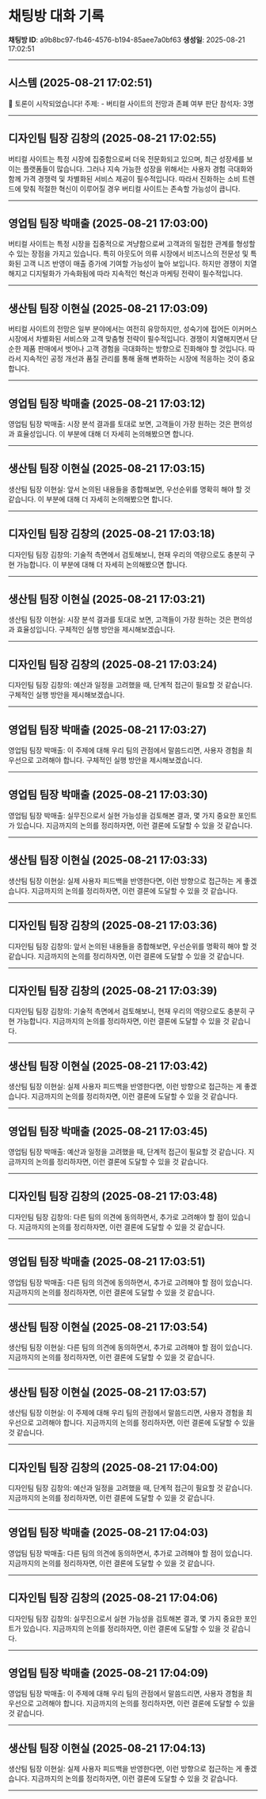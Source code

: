 # 채팅방 대화 기록

**채팅방 ID**: a9b8bc97-fb46-4576-b194-85aee7a0bf63
**생성일**: 2025-08-21 17:02:51

---

## 시스템 (2025-08-21 17:02:51)

🚀 토론이 시작되었습니다!
주제: - 버티컬 사이트의 전망과 존폐 여부 판단
참석자: 3명

---

## 디자인팀 팀장 김창의 (2025-08-21 17:02:55)

버티컬 사이트는 특정 시장에 집중함으로써 더욱 전문화되고 있으며, 최근 성장세를 보이는 플랫폼들이 많습니다. 그러나 지속 가능한 성장을 위해서는 사용자 경험 극대화와 함께 가격 경쟁력 및 차별화된 서비스 제공이 필수적입니다. 따라서 진화하는 소비 트렌드에 맞춰 적절한 혁신이 이루어질 경우 버티컬 사이트는 존속할 가능성이 큽니다.

---

## 영업팀 팀장 박매출 (2025-08-21 17:03:00)

버티컬 사이트는 특정 시장을 집중적으로 겨냥함으로써 고객과의 밀접한 관계를 형성할 수 있는 장점을 가지고 있습니다. 특히 아웃도어 의류 시장에서 비즈니스의 전문성 및 특화된 고객 니즈 반영이 매출 증가에 기여할 가능성이 높아 보입니다. 하지만 경쟁이 치열해지고 디지털화가 가속화됨에 따라 지속적인 혁신과 마케팅 전략이 필수적입니다.

---

## 생산팀 팀장 이현실 (2025-08-21 17:03:09)

버티컬 사이트의 전망은 일부 분야에서는 여전히 유망하지만, 성숙기에 접어든 이커머스 시장에서 차별화된 서비스와 고객 맞춤형 전략이 필수적입니다. 경쟁이 치열해지면서 단순한 제품 판매에서 벗어나 고객 경험을 극대화하는 방향으로 진화해야 할 것입니다. 따라서 지속적인 공정 개선과 품질 관리를 통해 올해 변화하는 시장에 적응하는 것이 중요합니다.

---

## 영업팀 팀장 박매출 (2025-08-21 17:03:12)

영업팀 팀장 박매출: 시장 분석 결과를 토대로 보면, 고객들이 가장 원하는 것은 편의성과 효율성입니다. 이 부분에 대해 더 자세히 논의해봤으면 합니다.

---

## 생산팀 팀장 이현실 (2025-08-21 17:03:15)

생산팀 팀장 이현실: 앞서 논의된 내용들을 종합해보면, 우선순위를 명확히 해야 할 것 같습니다. 이 부분에 대해 더 자세히 논의해봤으면 합니다.

---

## 디자인팀 팀장 김창의 (2025-08-21 17:03:18)

디자인팀 팀장 김창의: 기술적 측면에서 검토해보니, 현재 우리의 역량으로도 충분히 구현 가능합니다. 이 부분에 대해 더 자세히 논의해봤으면 합니다.

---

## 생산팀 팀장 이현실 (2025-08-21 17:03:21)

생산팀 팀장 이현실: 시장 분석 결과를 토대로 보면, 고객들이 가장 원하는 것은 편의성과 효율성입니다. 구체적인 실행 방안을 제시해보겠습니다.

---

## 디자인팀 팀장 김창의 (2025-08-21 17:03:24)

디자인팀 팀장 김창의: 예산과 일정을 고려했을 때, 단계적 접근이 필요할 것 같습니다. 구체적인 실행 방안을 제시해보겠습니다.

---

## 영업팀 팀장 박매출 (2025-08-21 17:03:27)

영업팀 팀장 박매출: 이 주제에 대해 우리 팀의 관점에서 말씀드리면, 사용자 경험을 최우선으로 고려해야 합니다. 구체적인 실행 방안을 제시해보겠습니다.

---

## 영업팀 팀장 박매출 (2025-08-21 17:03:30)

영업팀 팀장 박매출: 실무진으로서 실현 가능성을 검토해본 결과, 몇 가지 중요한 포인트가 있습니다. 지금까지의 논의를 정리하자면, 이런 결론에 도달할 수 있을 것 같습니다.

---

## 생산팀 팀장 이현실 (2025-08-21 17:03:33)

생산팀 팀장 이현실: 실제 사용자 피드백을 반영한다면, 이런 방향으로 접근하는 게 좋겠습니다. 지금까지의 논의를 정리하자면, 이런 결론에 도달할 수 있을 것 같습니다.

---

## 디자인팀 팀장 김창의 (2025-08-21 17:03:36)

디자인팀 팀장 김창의: 앞서 논의된 내용들을 종합해보면, 우선순위를 명확히 해야 할 것 같습니다. 지금까지의 논의를 정리하자면, 이런 결론에 도달할 수 있을 것 같습니다.

---

## 디자인팀 팀장 김창의 (2025-08-21 17:03:39)

디자인팀 팀장 김창의: 기술적 측면에서 검토해보니, 현재 우리의 역량으로도 충분히 구현 가능합니다. 지금까지의 논의를 정리하자면, 이런 결론에 도달할 수 있을 것 같습니다.

---

## 생산팀 팀장 이현실 (2025-08-21 17:03:42)

생산팀 팀장 이현실: 실제 사용자 피드백을 반영한다면, 이런 방향으로 접근하는 게 좋겠습니다. 지금까지의 논의를 정리하자면, 이런 결론에 도달할 수 있을 것 같습니다.

---

## 영업팀 팀장 박매출 (2025-08-21 17:03:45)

영업팀 팀장 박매출: 예산과 일정을 고려했을 때, 단계적 접근이 필요할 것 같습니다. 지금까지의 논의를 정리하자면, 이런 결론에 도달할 수 있을 것 같습니다.

---

## 디자인팀 팀장 김창의 (2025-08-21 17:03:48)

디자인팀 팀장 김창의: 다른 팀의 의견에 동의하면서, 추가로 고려해야 할 점이 있습니다. 지금까지의 논의를 정리하자면, 이런 결론에 도달할 수 있을 것 같습니다.

---

## 영업팀 팀장 박매출 (2025-08-21 17:03:51)

영업팀 팀장 박매출: 다른 팀의 의견에 동의하면서, 추가로 고려해야 할 점이 있습니다. 지금까지의 논의를 정리하자면, 이런 결론에 도달할 수 있을 것 같습니다.

---

## 생산팀 팀장 이현실 (2025-08-21 17:03:54)

생산팀 팀장 이현실: 다른 팀의 의견에 동의하면서, 추가로 고려해야 할 점이 있습니다. 지금까지의 논의를 정리하자면, 이런 결론에 도달할 수 있을 것 같습니다.

---

## 생산팀 팀장 이현실 (2025-08-21 17:03:57)

생산팀 팀장 이현실: 이 주제에 대해 우리 팀의 관점에서 말씀드리면, 사용자 경험을 최우선으로 고려해야 합니다. 지금까지의 논의를 정리하자면, 이런 결론에 도달할 수 있을 것 같습니다.

---

## 디자인팀 팀장 김창의 (2025-08-21 17:04:00)

디자인팀 팀장 김창의: 예산과 일정을 고려했을 때, 단계적 접근이 필요할 것 같습니다. 지금까지의 논의를 정리하자면, 이런 결론에 도달할 수 있을 것 같습니다.

---

## 영업팀 팀장 박매출 (2025-08-21 17:04:03)

영업팀 팀장 박매출: 다른 팀의 의견에 동의하면서, 추가로 고려해야 할 점이 있습니다. 지금까지의 논의를 정리하자면, 이런 결론에 도달할 수 있을 것 같습니다.

---

## 디자인팀 팀장 김창의 (2025-08-21 17:04:06)

디자인팀 팀장 김창의: 실무진으로서 실현 가능성을 검토해본 결과, 몇 가지 중요한 포인트가 있습니다. 지금까지의 논의를 정리하자면, 이런 결론에 도달할 수 있을 것 같습니다.

---

## 영업팀 팀장 박매출 (2025-08-21 17:04:09)

영업팀 팀장 박매출: 이 주제에 대해 우리 팀의 관점에서 말씀드리면, 사용자 경험을 최우선으로 고려해야 합니다. 지금까지의 논의를 정리하자면, 이런 결론에 도달할 수 있을 것 같습니다.

---

## 생산팀 팀장 이현실 (2025-08-21 17:04:13)

생산팀 팀장 이현실: 실제 사용자 피드백을 반영한다면, 이런 방향으로 접근하는 게 좋겠습니다. 지금까지의 논의를 정리하자면, 이런 결론에 도달할 수 있을 것 같습니다.

---

